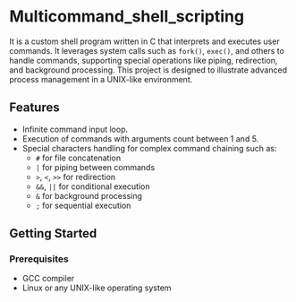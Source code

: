 # Multicommand_shell_scripting
It is a custom shell program written in C that interprets and executes user commands. It leverages system calls such as `fork()`, `exec()`, and others to handle commands, supporting special operations like piping, redirection, and background processing. This project is designed to illustrate advanced process management in a UNIX-like environment.

## Features

- Infinite command input loop.
- Execution of commands with arguments count between 1 and 5.
- Special characters handling for complex command chaining such as:
  - `#` for file concatenation
  - `|` for piping between commands
  - `>`, `<`, `>>` for redirection
  - `&&`, `||` for conditional execution
  - `&` for background processing
  - `;` for sequential execution

## Getting Started

### Prerequisites

- GCC compiler
- Linux or any UNIX-like operating system
